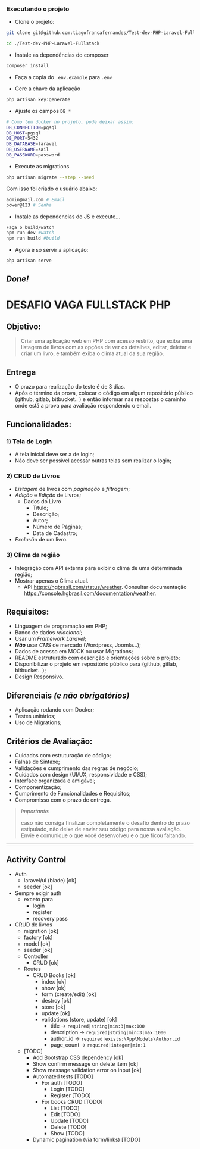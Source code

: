 ### Executando o projeto

- Clone o projeto:
```sh
git clone git@github.com:tiagofrancafernandes/Test-dev-PHP-Laravel-Fullstack.git

cd ./Test-dev-PHP-Laravel-Fullstack
```

- Instale as dependências do composer
```sh
composer install
```

- Faça a copia do `.env.example` para `.env`

- Gere a chave da aplicação

```sh
php artisan key:generate
```

- Ajuste os campos `DB_*`

```sh
# Como tem docker no projeto, pode deixar assim:
DB_CONNECTION=pgsql
DB_HOST=pgsql
DB_PORT=5432
DB_DATABASE=laravel
DB_USERNAME=sail
DB_PASSWORD=password
```

- Execute as migrations

```sh
php artisan migrate --step --seed
```

Com isso foi criado o usuário abaixo:
```sh
admin@mail.com # Email
power@123 # Senha
```

- Instale as dependencias do JS e execute...
```sh
Faça o build/watch
npm run dev #watch
npm run build #build
```

- Agora é só servir a aplicação:
```sh
php artisan serve
```

*Done!*
----

# DESAFIO VAGA FULLSTACK PHP


## Objetivo:
> Criar uma aplicação web em PHP com acesso restrito, que exiba uma listagem de livros com as opções de ver os detalhes, editar, deletar e criar um livro, e também exiba o clima atual da sua região.

## Entrega

* O prazo para realização do teste é de 3 dias.
* Após o término da prova, colocar o código em algum repositório público (github, gitlab, bitbucket.. ) e então informar nas respostas o caminho onde está a prova para avaliação respondendo o email.

## Funcionalidades:

### 1) Tela de Login
* A tela inicial deve ser a de login;
* Não deve ser possível acessar outras telas sem realizar o login;

### 2) CRUD de Livros
* *Listagem* de livros com *paginação* e *filtragem*;
* *Adição* e *Edição* de Livros;
    - Dados do Livro
        - Título;
        - Descrição;
        - Autor;
        - Número de Páginas;
        - Data de Cadastro;
* *Exclusão* de um livro.

### 3) Clima da região
* Integração com API externa para exibir o clima de uma determinada região;
* Mostrar apenas o Clima atual.
    - API https://hgbrasil.com/status/weather. Consultar documentação https://console.hgbrasil.com/documentation/weather.


## Requisitos:
* Linguagem de programação em PHP;
* Banco de dados *relacional*;
* Usar um *Framework Laravel*;
* **_Não_** usar *CMS* de mercado (Wordpress, Joomla...);
* Dados de acesso em MOCK ou usar Migrations;
* README estruturado com descrição e orientações sobre o projeto;
* Disponibilizar o projeto em repositório público para (github, gitlab, bitbucket.. );
* Design Responsivo.


## Diferenciais _(e não obrigatórios)_
* Aplicação rodando com Docker;
* Testes unitários;
* Uso de Migrations;

## Critérios de Avaliação:
* Cuidados com estruturação de código;
* Falhas de Sintaxe;
* Validações e cumprimento das regras de negócio;
* Cuidados com design (UI/UX, responsividade e CSS);
* Interface organizada e amigável;
* Componentização;
* Cumprimento de Funcionalidades e Requisitos;
* Compromisso com o prazo de entrega.

> *Importante:*
>
> caso não consiga finalizar completamente o desafio dentro do prazo estipulado, não deixe de enviar seu código para nossa avaliação. Envie e comunique o que você desenvolveu e o que ficou faltando.

----

## Activity Control

* Auth
    - laravel/ui (blade) [ok]
    - seeder [ok]
* Sempre exigir auth
    - exceto para
        - login
        - register
        - recovery pass
* CRUD de livros
    - migration [ok]
    - factory [ok]
    - model [ok]
    - seeder [ok]
    - Controller
        - CRUD [ok]
    - Routes
        - CRUD Books [ok]
            - index [ok]
            - show [ok]
            - form (create/edit) [ok]
            - destroy [ok]
            - store [ok]
            - update [ok]
            - validations (store, update) [ok]
                - title -> `required|string|min:3|max:100`
                - description -> `required|string|min:3|max:1000`
                - author_id -> `required|exists:\App\Models\Author,id`
                - page_count -> `required|integer|min:1`
    - [TODO]
        - Add Bootstrap CSS dependency [ok]
        - Show confirm message on delete item [ok]
        - Show message validation error on input [ok]
        - Automated tests [TODO]
            - For auth [TODO]
                - Login [TODO]
                - Register [TODO]
            - For books CRUD [TODO]
                - List [TODO]
                - Edit [TODO]
                - Update [TODO]
                - Delete [TODO]
                - Show [TODO]
        - Dynamic pagination (via form/links) [TODO]
